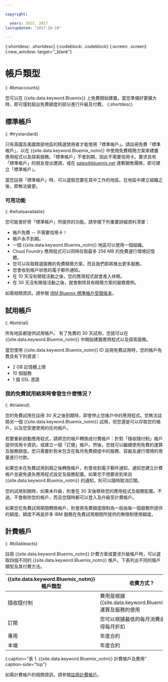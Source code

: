 ```yaml
---

copyright:

  years: 2015, 2017
lastupdated: "2017-10-10"

---
```


{:shortdesc: .shortdesc}
{:codeblock: .codeblock}
{:screen: .screen}
{:new_window: target="_blank"}

# 帳戶類型
{: #bmaccounts}

您可以在 {{site.data.keyword.Bluemix}} 上免費開始建置。當您準備好要擴大時，即可僅對超出免費額度的部分進行升級及付費。
{:shortdesc}

## 標準帳戶
{: #trystandard}

只有英國及美國南部地區的精選使用者才能使用「標準帳戶」。請註冊免費「標準帳戶」，以在 {{site.data.keyword.Bluemix_notm}} 中使用免費精簡方案來建置應用程式以及探索服務。「標準帳戶」不會到期，因此不需要信用卡。要求具有「標準帳戶」的朋友發出邀請，或在 sales@bluemix.net 連繫銷售團隊，即可建立「標準帳戶」。  

當您註冊「標準帳戶」時，可以選取您要在其中工作的地區。在地區中建立組織之後，即無法變更。 

### 可用功能 
{: #whatsavailable}

您可能會好奇「標準帳戶」所提供的功能。請參閱下列重要詳細資料清單：

   * 帳戶免費 -- 不需要信用卡！
   * 帳戶永不到期。 
   * 一個 {{site.data.keyword.Bluemix_notm}} 地區可以使用一個組織。
   * Cloud Foundry 應用程式可以同時存取最多 256 MB 的免費運行環境記憶體。 
   * 您可以存取精選服務的免費精簡方案，而且我們即將推出更多服務。 
   * 您會收到帳戶狀態的電子郵件通知。 
   * 在 10 天沒有開發活動之後，您的應用程式就會進入休眠。
   * 在 30 天沒有開發活動之後，就會刪除具有精簡方案的服務實例。 

如需相關資訊，請參閱 [IBM Bluemix 標準帳戶受限版本](/docs/pricing/standard_account.html)。

## 試用帳戶
{: #bmtrial}

所有地區都提供試用帳戶。
有了免費的 30 天試用，您就可以在 {{site.data.keyword.Bluemix_notm}} 中開始建置應用程式以及探索服務。


當您使用 {{site.data.keyword.Bluemix_notm}} ID 註冊免費試用時，您的帳戶免費具有下列資源：

* 2 GB 記憶體上限
* 10 個服務
* 1 個 SSL 憑證

### 我的免費試用結束時會發生什麼情況？ 
{: #trialend}

您的免費試用在註冊 30 天之後到期時，即會停止您帳戶中的應用程式。您無法註冊另一個 {{site.data.keyword.Bluemix_notm}} 試用，但您還是可以存取您的帳戶，以及您受邀使用的任何帳戶。 

若要重新啟動應用程式，請將您的帳戶轉換成付費帳戶：針對「隨收隨付制」帳戶提供信用卡資訊，或建立一個「訂閱」帳戶。然後，您就可以繼續使用免費的運算及服務額度。您只需要針對未包含在每月免費額度中的服務、容器及運行環境的用量進行付款。

如果您未在免費試用到期之後轉換帳戶，則會收到電子郵件通知，通知您建立計費帳戶並避免遺失應用程式設定及服務配置。如果您不想要收到來自 {{site.data.keyword.Bluemix_notm}} 的通知，則可以隨時取消訂閱。

您的試用到期時，如果未升級，則會在 30 天後移除您的應用程式及服務配置。不過，不會刪除您的帳戶，而且您隨時都可以登入及升級至計費帳戶。 

如果您在免費試用期間轉換帳戶，則會將免費額度限制為一般由每一個服務所提供的額度。額度不再是許多 IBM 服務在免費試用期間所提供的無限制使用額度。

## 計費帳戶
{: #billableacts}

註冊 {{site.data.keyword.Bluemix_notm}} 計費方案或要求升級帳戶時，可以選取四個不同的 {{site.data.keyword.Bluemix_notm}} 帳戶。下表列出不同的帳戶類型及其付費方法。 

|{{site.data.keyword.Bluemix_notm}} 帳戶類型|	收費方式？|
|------------------|-----------------------|
|隨收隨付制|	費用是根據 {{site.data.keyword.Bluemix_notm}} 運算及服務的使用|
|訂閱| 您可以根據最低的每月消費承諾來取得每月折扣|
|專用| 年度合約|
|本端|	年度合約|
{:caption="表 1. {{site.data.keyword.Bluemix_notm}} 計費帳戶及費用" caption-side="top"}

如需計費帳戶的相關資訊，請參閱[註冊計費帳戶](/docs/pricing/billable.html#billable)。
